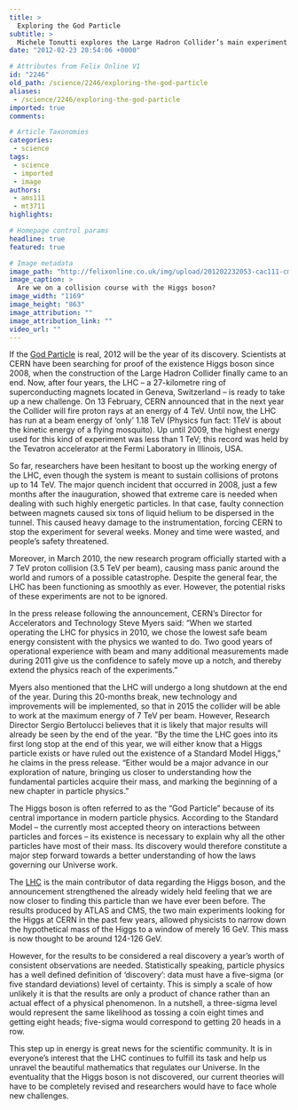 ```yaml
---
title: >
  Exploring the God Particle
subtitle: >
  Michele Tonutti explores the Large Hadron Collider’s main experiment
date: "2012-02-23 20:54:06 +0000"

# Attributes from Felix Online V1
id: "2246"
old_path: /science/2246/exploring-the-god-particle
aliases:
 - /science/2246/exploring-the-god-particle
imported: true
comments:

# Article Taxonomies
categories:
 - science
tags:
 - science
 - imported
 - image
authors:
 - ams111
 - mt3711
highlights:

# Homepage control params
headline: true
featured: true

# Image metadata
image_path: "http://felixonline.co.uk/img/upload/201202232053-cac111-cms.jpg"
image_caption: >
  Are we on a collision course with the Higgs boson?
image_width: "1169"
image_height: "863"
image_attribution: ""
image_attribution_link: ""
video_url: ""
---
```


If the [God Particle](http://www.higgs-boson.org/) is real, 2012 will be the year of its discovery. Scientists at CERN have been searching for proof of the existence Higgs boson since 2008, when the construction of the Large Hadron Collider finally came to an end. Now, after four years, the LHC – a 27-kilometre ring of superconducting magnets located in Geneva, Switzerland – is ready to take up a new challenge. On 13 February, CERN announced that in the next year the Collider will fire proton rays at an energy of 4 TeV. Until now, the LHC has run at a beam energy of ‘only’ 1.18 TeV (Physics fun fact: 1TeV is about the kinetic energy of a flying mosquito). Up until 2009, the highest energy used for this kind of experiment was less than 1 TeV; this record was held by the Tevatron accelerator at the Fermi Laboratory in Illinois, USA.

So far, researchers have been hesitant to boost up the working energy of the LHC, even though the system is meant to sustain collisions of protons up to 14 TeV. The major quench incident that occurred in 2008, just a few months after the inauguration, showed that extreme care is needed when dealing with such highly energetic particles. In that case, faulty connection between magnets caused six tons of liquid helium to be dispersed in the tunnel. This caused heavy damage to the instrumentation, forcing CERN to stop the experiment for several weeks. Money and time were wasted, and people’s safety threatened.

Moreover, in March 2010, the new research program officially started with a 7 TeV proton collision (3.5 TeV per beam), causing mass panic around the world and rumors of a possible catastrophe. Despite the general fear, the LHC has been functioning as smoothly as ever. However, the potential risks of these experiments are not to be ignored.

In the press release following the announcement, CERN’s Director for Accelerators and Technology Steve Myers said: “When we started operating the LHC for physics in 2010, we chose the lowest safe beam energy consistent with the physics we wanted to do. Two good years of operational experience with beam and many additional measurements made during 2011 give us the confidence to safely move up a notch, and thereby extend the physics reach of the experiments.”

Myers also mentioned that the LHC will undergo a long shutdown at the end of the year. During this 20-months break, new technology and improvements will be implemented, so that in 2015 the collider will be able to work at the maximum energy of 7 TeV per beam. However, Research Director Sergio Bertolucci believes that it is likely that major results will already be seen by the end of the year. “By the time the LHC goes into its first long stop at the end of this year, we will either know that a Higgs particle exists or have ruled out the existence of a Standard Model Higgs,” he claims in the press release. “Either would be a major advance in our exploration of nature, bringing us closer to understanding how the fundamental particles acquire their mass, and marking the beginning of a new chapter in particle physics.”

The Higgs boson is often referred to as the “God Particle” because of its central importance in modern particle physics. According to the Standard Model – the currently most accepted theory on interactions between particles and forces – its existence is necessary to explain why all the other particles have most of their mass. Its discovery would therefore constitute a major step forward towards a better understanding of how the laws governing our Universe work.

The [LHC](http://press.web.cern.ch/press/PressReleases/Releases2012/PR01.12E.html) is the main contributor of data regarding the Higgs boson, and the announcement strengthened the already widely held feeling that we are now closer to finding this particle than we have ever been before. The results produced by ATLAS and CMS, the two main experiments looking for the Higgs at CERN in the past few years, allowed physicists to narrow down the hypothetical mass of the Higgs to a window of merely 16 GeV. This mass is now thought to be around 124-126 GeV.

However, for the results to be considered a real discovery a year’s worth of consistent observations are needed. Statistically speaking, particle physics has a well defined definition of ‘discovery’: data must have a five-sigma (or five standard deviations) level of certainty. This is simply a scale of how unlikely it is that the results are only a product of chance rather than an actual effect of a physical phenomenon. In a nutshell, a three-sigma level would represent the same likelihood as tossing a coin eight times and getting eight heads; five-sigma would correspond to getting 20 heads in a row.

This step up in energy is great news for the scientific community. It is in everyone’s interest that the LHC continues to fulfill its task and help us unravel the beautiful mathematics that regulates our Universe. In the eventuality that the Higgs boson is not discovered, our current theories will have to be completely revised and researchers would have to face whole new challenges.

